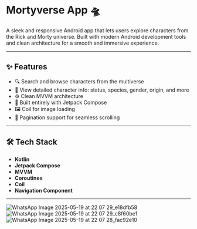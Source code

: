 # Mortyverse App 🛸

A sleek and responsive Android app that lets users explore characters from the Rick and Morty universe. Built with modern Android development tools and clean architecture for a smooth and immersive experience.

---

## ✨ Features

- 🔍 Search and browse characters from the multiverse
- 📄 View detailed character info: status, species, gender, origin, and more
- ⚙️ Clean MVVM architecture
- 🎨 Built entirely with Jetpack Compose
- 🖼️ Coil for image loading
- 🚀 Pagination support for seamless scrolling

---

## 🛠 Tech Stack

- **Kotlin**
- **Jetpack Compose**
- **MVVM**
- **Coroutines**
- **Coil**
- **Navigation Component**

---
![WhatsApp Image 2025-05-19 at 22 07 29_e18dfb58](https://github.com/user-attachments/assets/4b288868-420c-488d-8edc-9525b336c5b6)![WhatsApp Image 2025-05-19 at 22 07 29_c8f60be1](https://github.com/user-attachments/assets/a041a81e-0bd8-424b-9c51-da3831e4de54)![WhatsApp Image 2025-05-19 at 22 07 28_fac92e10](https://github.com/user-attachments/assets/6f8e9e6a-c65f-4811-bc3f-d6080107f500)


